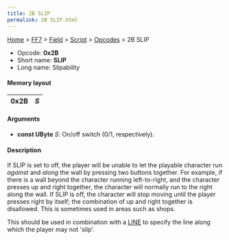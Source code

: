 ```yaml
---
title: 2B SLIP
permalink: 2B SLIP.html
---
```


[Home](../../../../Main%20Page.md) > [FF7](../../../../FF7.md) > [Field](../../../Field.md) > [Script](../../Script.md) > [Opcodes](../Opcodes.md) > 2B SLIP

-   Opcode: **0x2B**
-   Short name: **SLIP**
-   Long name: Slipability

#### Memory layout

| 0x2B | *S* |
|------|-----|

#### Arguments

-   **const UByte** *S*: On/off switch (0/1, respectively).

#### Description

If SLIP is set to off, the player will be unable to let the playable
character run *against* and *along* the wall by pressing two buttons
together. For example, if there is a wall beyond the character running
left-to-right, and the character presses up and right together, the
character will normally run to the right along the wall. If SLIP is off,
the character will stop moving until the player presses right by itself;
the combination of up and right together is disallowed. This is
sometimes used in areas such as shops.

This should be used in combination with a [LINE][] to specify the line
along which the player may not 'slip'.

  [LINE]: D0%20LINE.md "wikilink"
